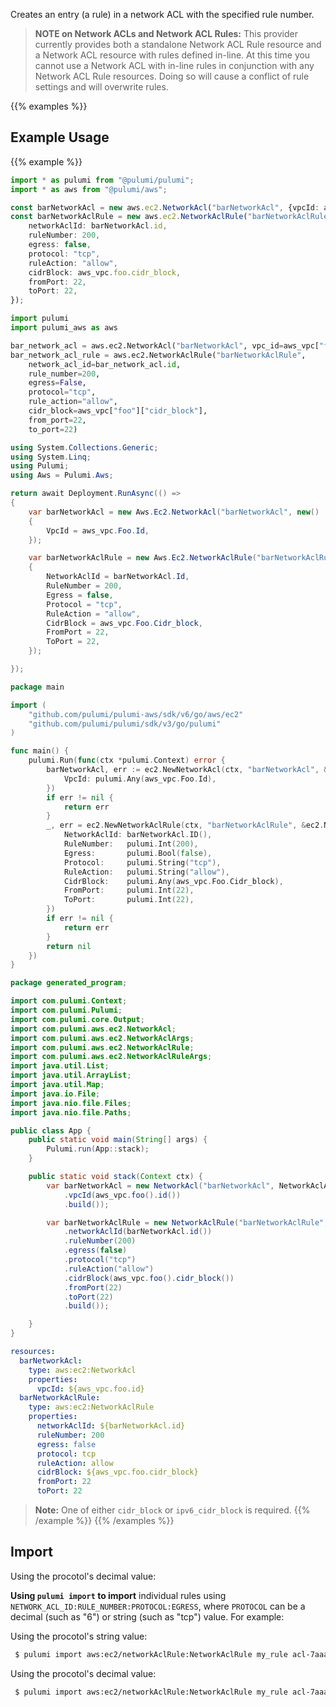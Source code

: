 Creates an entry (a rule) in a network ACL with the specified rule number.

> **NOTE on Network ACLs and Network ACL Rules:** This provider currently
provides both a standalone Network ACL Rule resource and a Network ACL resource with rules
defined in-line. At this time you cannot use a Network ACL with in-line rules
in conjunction with any Network ACL Rule resources. Doing so will cause
a conflict of rule settings and will overwrite rules.

{{% examples %}}
## Example Usage
{{% example %}}

```typescript
import * as pulumi from "@pulumi/pulumi";
import * as aws from "@pulumi/aws";

const barNetworkAcl = new aws.ec2.NetworkAcl("barNetworkAcl", {vpcId: aws_vpc.foo.id});
const barNetworkAclRule = new aws.ec2.NetworkAclRule("barNetworkAclRule", {
    networkAclId: barNetworkAcl.id,
    ruleNumber: 200,
    egress: false,
    protocol: "tcp",
    ruleAction: "allow",
    cidrBlock: aws_vpc.foo.cidr_block,
    fromPort: 22,
    toPort: 22,
});
```
```python
import pulumi
import pulumi_aws as aws

bar_network_acl = aws.ec2.NetworkAcl("barNetworkAcl", vpc_id=aws_vpc["foo"]["id"])
bar_network_acl_rule = aws.ec2.NetworkAclRule("barNetworkAclRule",
    network_acl_id=bar_network_acl.id,
    rule_number=200,
    egress=False,
    protocol="tcp",
    rule_action="allow",
    cidr_block=aws_vpc["foo"]["cidr_block"],
    from_port=22,
    to_port=22)
```
```csharp
using System.Collections.Generic;
using System.Linq;
using Pulumi;
using Aws = Pulumi.Aws;

return await Deployment.RunAsync(() => 
{
    var barNetworkAcl = new Aws.Ec2.NetworkAcl("barNetworkAcl", new()
    {
        VpcId = aws_vpc.Foo.Id,
    });

    var barNetworkAclRule = new Aws.Ec2.NetworkAclRule("barNetworkAclRule", new()
    {
        NetworkAclId = barNetworkAcl.Id,
        RuleNumber = 200,
        Egress = false,
        Protocol = "tcp",
        RuleAction = "allow",
        CidrBlock = aws_vpc.Foo.Cidr_block,
        FromPort = 22,
        ToPort = 22,
    });

});
```
```go
package main

import (
	"github.com/pulumi/pulumi-aws/sdk/v6/go/aws/ec2"
	"github.com/pulumi/pulumi/sdk/v3/go/pulumi"
)

func main() {
	pulumi.Run(func(ctx *pulumi.Context) error {
		barNetworkAcl, err := ec2.NewNetworkAcl(ctx, "barNetworkAcl", &ec2.NetworkAclArgs{
			VpcId: pulumi.Any(aws_vpc.Foo.Id),
		})
		if err != nil {
			return err
		}
		_, err = ec2.NewNetworkAclRule(ctx, "barNetworkAclRule", &ec2.NetworkAclRuleArgs{
			NetworkAclId: barNetworkAcl.ID(),
			RuleNumber:   pulumi.Int(200),
			Egress:       pulumi.Bool(false),
			Protocol:     pulumi.String("tcp"),
			RuleAction:   pulumi.String("allow"),
			CidrBlock:    pulumi.Any(aws_vpc.Foo.Cidr_block),
			FromPort:     pulumi.Int(22),
			ToPort:       pulumi.Int(22),
		})
		if err != nil {
			return err
		}
		return nil
	})
}
```
```java
package generated_program;

import com.pulumi.Context;
import com.pulumi.Pulumi;
import com.pulumi.core.Output;
import com.pulumi.aws.ec2.NetworkAcl;
import com.pulumi.aws.ec2.NetworkAclArgs;
import com.pulumi.aws.ec2.NetworkAclRule;
import com.pulumi.aws.ec2.NetworkAclRuleArgs;
import java.util.List;
import java.util.ArrayList;
import java.util.Map;
import java.io.File;
import java.nio.file.Files;
import java.nio.file.Paths;

public class App {
    public static void main(String[] args) {
        Pulumi.run(App::stack);
    }

    public static void stack(Context ctx) {
        var barNetworkAcl = new NetworkAcl("barNetworkAcl", NetworkAclArgs.builder()        
            .vpcId(aws_vpc.foo().id())
            .build());

        var barNetworkAclRule = new NetworkAclRule("barNetworkAclRule", NetworkAclRuleArgs.builder()        
            .networkAclId(barNetworkAcl.id())
            .ruleNumber(200)
            .egress(false)
            .protocol("tcp")
            .ruleAction("allow")
            .cidrBlock(aws_vpc.foo().cidr_block())
            .fromPort(22)
            .toPort(22)
            .build());

    }
}
```
```yaml
resources:
  barNetworkAcl:
    type: aws:ec2:NetworkAcl
    properties:
      vpcId: ${aws_vpc.foo.id}
  barNetworkAclRule:
    type: aws:ec2:NetworkAclRule
    properties:
      networkAclId: ${barNetworkAcl.id}
      ruleNumber: 200
      egress: false
      protocol: tcp
      ruleAction: allow
      cidrBlock: ${aws_vpc.foo.cidr_block}
      fromPort: 22
      toPort: 22
```

> **Note:** One of either `cidr_block` or `ipv6_cidr_block` is required.
{{% /example %}}
{{% /examples %}}

## Import

Using the procotol's decimal value:

__Using `pulumi import` to import__ individual rules using `NETWORK_ACL_ID:RULE_NUMBER:PROTOCOL:EGRESS`, where `PROTOCOL` can be a decimal (such as "6") or string (such as "tcp") value. For example:

Using the procotol's string value:

```sh
 $ pulumi import aws:ec2/networkAclRule:NetworkAclRule my_rule acl-7aaabd18:100:tcp:false
```
 Using the procotol's decimal value:

```sh
 $ pulumi import aws:ec2/networkAclRule:NetworkAclRule my_rule acl-7aaabd18:100:6:false
```
 